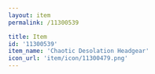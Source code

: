 ```yaml
---
layout: item
permalink: /11300539

title: Item
id: '11300539'
item_name: 'Chaotic Desolation Headgear'
icon_url: 'item/icon/11300479.png'
---
```

